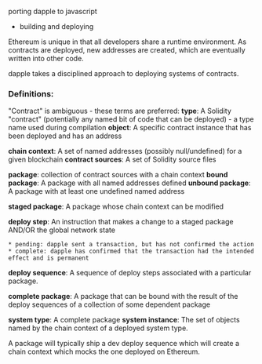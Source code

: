 porting dapple to javascript


* building and deploying

Ethereum is unique in that all developers share a runtime environment. As contracts are deployed, new addresses are created, which
are eventually written into other code.


dapple takes a disciplined approach to deploying systems of contracts.

### Definitions:

"Contract" is ambiguous - these terms are preferred:
**type**: A Solidity "contract" (potentially any named bit of code that can be deployed) - a type name used during compilation
**object**: A specific contract instance that has been deployed and has an address

**chain context**: A set of named addresses (possibly null/undefined) for a given blockchain
**contract sources**: A set of Solidity source files

**package**: collection of contract sources with a chain context
**bound package**: A package with all named addresses defined
**unbound package**: A package with at least one undefined named address

**staged package**: A package whose chain context can be modified

**deploy step**: An instruction that makes a change to a staged package AND/OR the global network state

	* pending: dapple sent a transaction, but has not confirmed the action
	* complete: dapple has confirmed that the transaction had the intended effect and is permanent

**deploy sequence**: A sequence of deploy steps associated with a particular package. 

**complete package**: A package that can be bound with the result of the deploy sequences of a collection of some dependent package

**system type**: A complete package
**system instance**: The set of objects named by the chain context of a deployed system type.


A package will typically ship a dev deploy sequence which will create a chain context which mocks the
one deployed on Ethereum.

